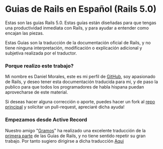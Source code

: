 # Guias de Rails en Español \(Rails 5.0\)

Estas son las guías Rails 5.0. Estas guías están diseñadas para que tengas una productividad inmediata con Rails, y para ayudar a entender como encajan las piezas.

Estas Guias son la traducción de la documentación oficial de Rails, y no tiene ninguna interpretación, modificación o explicación adicional y subjetiva realizada por el traductor.

### Porque realizo este trabajo?

Mi nombre es Daniel Morales, este es mi perfil de [GitHub](https://github.com/danielmoralesp), soy apasionado de Rails, y deseo tener esta documentación traducida para mi, y de paso la publico para que todos los programadores de habla hispana puedan aprovecharse de este material.

Si deseas hacer alguna corrección o aporte, puedes hacer un fork al [repo principal](https://github.com/danielmoralesp/guias-de-rails-espanol) y solicitar un pull-request, apreciaré dicha ayuda!

### Empezamos desde Active Record

Nuestro amigo "[Gramos](https://github.com/gramos/docrails)" ha realizado una excelente traducción de la [primera parte](http://www.guiasrails.es/getting_started.html) de las Guias de Rails, y no tiene sentido repetir su gran trabajo. Por tanto sugiero dirigirse a dicha traducción [Aqui](http://www.guiasrails.es/getting_started.html)

